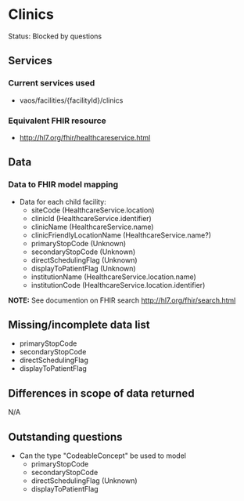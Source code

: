 # Clinics
Status: Blocked by questions

## Services
### Current services used
- vaos/facilities/{facilityId}/clinics

### Equivalent FHIR resource
- http://hl7.org/fhir/healthcareservice.html

## Data
### Data to FHIR model mapping
- Data for each child facility:
  - siteCode (HealthcareService.location)
  - clinicId (HealthcareService.identifier)
  - clinicName (HealthcareService.name)
  - clinicFriendlyLocationName (HealthcareService.name?)
  - primaryStopCode (Unknown)
  - secondaryStopCode (Unknown)
  - directSchedulingFlag (Unknown)
  - displayToPatientFlag (Unknown)
  - institutionName (HealthcareService.location.name)
  - institutionCode (HealthcareService.location.identifier)

**NOTE:**
See documention on FHIR search http://hl7.org/fhir/search.html

## Missing/incomplete data list
- primaryStopCode
- secondaryStopCode
- directSchedulingFlag
- displayToPatientFlag

## Differences in scope of data returned
N/A

## Outstanding questions
- Can the type "CodeableConcept" be used to model
  - primaryStopCode
  - secondaryStopCode
  - directSchedulingFlag (Unknown)
  - displayToPatientFlag
